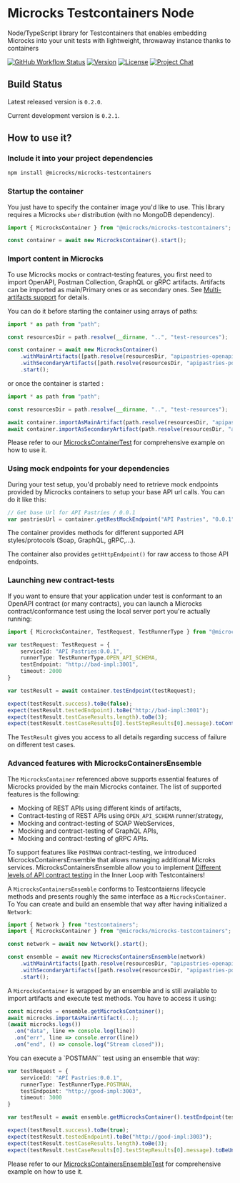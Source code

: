 # Microcks Testcontainers Node

Node/TypeScript library for Testcontainers that enables embedding Microcks into your unit tests with lightweight, throwaway instance thanks to containers

[![GitHub Workflow Status](https://img.shields.io/github/actions/workflow/status/microcks/microcks-testcontainers-node/build-verify.yml?logo=github&style=for-the-badge)](https://github.com/microcks/microcks-testcontainers-node/actions)
[![Version](https://img.shields.io/npm/v/@microcks/microcks-testcontainers?color=blue&style=for-the-badge)](https://www.npmjs.com/package/@microcks/microcks-testcontainers)
[![License](https://img.shields.io/github/license/microcks/microcks-testcontainers-java?style=for-the-badge&logo=apache)](https://www.apache.org/licenses/LICENSE-2.0)
[![Project Chat](https://img.shields.io/badge/chat-on_zulip-pink.svg?color=ff69b4&style=for-the-badge&logo=zulip)](https://microcksio.zulipchat.com/)

## Build Status

Latest released version is `0.2.0`.

Current development version is `0.2.1`.

## How to use it?

### Include it into your project dependencies

```sh
npm install @microcks/microcks-testcontainers
```

### Startup the container

You just have to specify the container image you'd like to use. This library requires a Microcks `uber` distribution (with no MongoDB dependency).

```ts
import { MicrocksContainer } from "@microcks/microcks-testcontainers";

const container = await new MicrocksContainer().start();
```

### Import content in Microcks

To use Microcks mocks or contract-testing features, you first need to import OpenAPI, Postman Collection, GraphQL or gRPC artifacts. 
Artifacts can be imported as main/Primary ones or as secondary ones. See [Multi-artifacts support](https://microcks.io/documentation/using/importers/#multi-artifacts-support) for details.

You can do it before starting the container using arrays of paths:

```ts
import * as path from "path";

const resourcesDir = path.resolve(__dirname, "..", "test-resources");

const container = await new MicrocksContainer()
    .withMainArtifacts([path.resolve(resourcesDir, "apipastries-openapi.yaml")])
    .withSecondaryArtifacts([path.resolve(resourcesDir, "apipastries-postman-collection.json")])
    .start();

```

or once the container is started :

```ts
import * as path from "path";

const resourcesDir = path.resolve(__dirname, "..", "test-resources");

await container.importAsMainArtifact(path.resolve(resourcesDir, "apipastries-openapi.yaml"));
await container.importAsSecondaryArtifact(path.resolve(resourcesDir, "apipastries-postman-collection.json"));
```

Please refer to our [MicrocksContainerTest](https://github.com/microcks/microcks-testcontainers-node/blob/src/microcks-container.test.ts) for comprehensive example on how to use it.

### Using mock endpoints for your dependencies

During your test setup, you'd probably need to retrieve mock endpoints provided by Microcks containers to 
setup your base API url calls. You can do it like this:

```ts
// Get base Url for API Pastries / 0.0.1
var pastriesUrl = container.getRestMockEndpoint("API Pastries", "0.0.1");
```

The container provides methods for different supported API styles/protocols (Soap, GraphQL, gRPC,...).

The container also provides `getHttpEndpoint()` for raw access to those API endpoints.

### Launching new contract-tests

If you want to ensure that your application under test is conformant to an OpenAPI contract (or many contracts),
you can launch a Microcks contract/conformance test using the local server port you're actually running:

```ts
import { MicrocksContainer, TestRequest, TestRunnerType } from "@microcks/microcks-testcontainers";

var testRequest: TestRequest = {
    serviceId: "API Pastries:0.0.1",
    runnerType: TestRunnerType.OPEN_API_SCHEMA,
    testEndpoint: "http://bad-impl:3001",
    timeout: 2000
}

var testResult = await container.testEndpoint(testRequest);

expect(testResult.success).toBe(false);
expect(testResult.testedEndpoint).toBe("http://bad-impl:3001");
expect(testResult.testCaseResults.length).toBe(3);
expect(testResult.testCaseResults[0].testStepResults[0].message).toContain("object has missing required properties");
```

The `TestResult` gives you access to all details regarding success of failure on different test cases.

### Advanced features with MicrocksContainersEnsemble

The `MicrocksContainer` referenced above supports essential features of Microcks provided by the main Microcks container. The list of supported features is the following:

* Mocking of REST APIs using different kinds of artifacts,
* Contract-testing of REST APIs using `OPEN_API_SCHEMA` runner/strategy,
* Mocking and contract-testing of SOAP WebServices,
* Mocking and contract-testing of GraphQL APIs,
* Mocking and contract-testing of gRPC APIs.

To support features like `POSTMAN` contract-testing, we introduced MicrocksContainersEnsemble that allows managing additional Microks services. MicrocksContainersEnsemble allow you to implement [Different levels of API contract testing](https://medium.com/@lbroudoux/different-levels-of-api-contract-testing-with-microcks-ccc0847f8c97) in the Inner Loop with Testcontainers!

A `MicrocksContainersEnsemble` conforms to Testcontaierns lifecycle methods and presents roughly the same interface as a `MicrocksContainer`. To You can create and build an ensemble that way after having initialized a `Network`:

```ts
import { Network } from "testcontainers";
import { MicrocksContainer } from "@microcks/microcks-testcontainers";

const network = await new Network().start();

const ensemble = await new MicrocksContainersEnsemble(network)
    .withMainArtifacts([path.resolve(resourcesDir, "apipastries-openapi.yaml")])
    .withSecondaryArtifacts([path.resolve(resourcesDir, "apipastries-postman-collection.json")])
    .start();
```

A `MicrocksContainer` is wrapped by an ensemble and is still available to import artifacts and execute test methods. You have to access it using:

```ts
const microcks = ensemble.getMicrocksContainer();
await microcks.importAsMainArtifact(...);
(await microcks.logs())
  .on("data", line => console.log(line))
  .on("err", line => console.error(line))
  .on("end", () => console.log("Stream closed"));
```

You can execute a `POSTMAN`` test using an ensemble that way:

```ts
var testRequest = {
    serviceId: "API Pastries:0.0.1",
    runnerType: TestRunnerType.POSTMAN,
    testEndpoint: "http://good-impl:3003",
    timeout: 3000
}

var testResult = await ensemble.getMicrocksContainer().testEndpoint(testRequest);

expect(testResult.success).toBe(true);
expect(testResult.testedEndpoint).toBe("http://good-impl:3003");
expect(testResult.testCaseResults.length).toBe(3);
expect(testResult.testCaseResults[0].testStepResults[0].message).toBeUndefined();
```

Please refer to our [MicrocksContainersEnsembleTest](https://github.com/microcks/microcks-testcontainers-node/blob/src/microcks-containers-ensemble.test.ts) for comprehensive example on how to use it.
